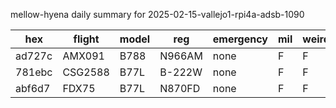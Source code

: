 mellow-hyena daily summary for 2025-02-15-vallejo1-rpi4a-adsb-1090

|hex|flight|model|reg|emergency|mil|weirdo|
|--|--|--|--|--|--|--|
|ad727c|AMX091|B788|N966AM|none|F|F|
|781ebc|CSG2588|B77L|B-222W|none|F|F|
|abf6d7|FDX75|B77L|N870FD|none|F|F|
